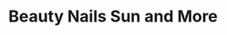 ---
title: "Beauty Nails Sun and More"
url: /viganello/beauty-nails-sun-and-more/
shop: Kosmetik
---